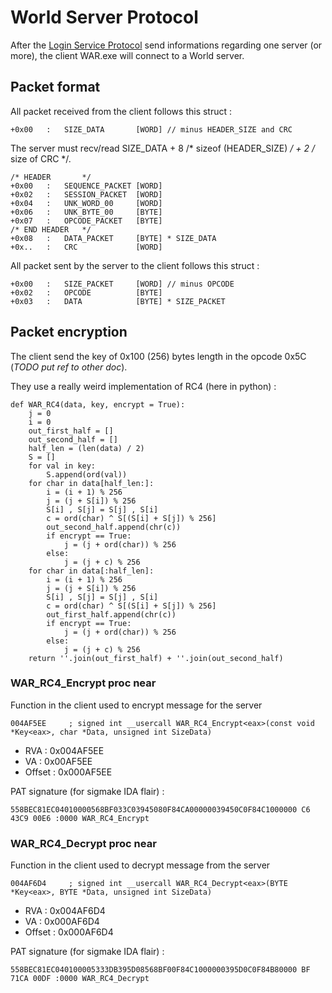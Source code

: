 # World Server Protocol

After the [Login Service Protocol][login_service_protocol] send informations
regarding one server (or more), the client WAR.exe will connect to a World
server.

## Packet format

All packet received from the client follows this struct :

    +0x00   :   SIZE_DATA       [WORD] // minus HEADER_SIZE and CRC

The server must recv/read SIZE_DATA + 8 /* sizeof (HEADER_SIZE) */ + 2 /* size of CRC */.

    /* HEADER       */
    +0x00   :   SEQUENCE_PACKET [WORD]
    +0x02   :   SESSION_PACKET  [WORD]
    +0x04   :   UNK_WORD_00     [WORD]
    +0x06   :   UNK_BYTE_00     [BYTE]
    +0x07   :   OPCODE_PACKET   [BYTE]
    /* END HEADER   */
    +0x08   :   DATA_PACKET     [BYTE] * SIZE_DATA
    +0x..   :   CRC             [WORD]

All packet sent by the server to the client follows this struct :

    +0x00   :   SIZE_PACKET     [WORD] // minus OPCODE
    +0x02   :   OPCODE          [BYTE]
    +0x03   :   DATA            [BYTE] * SIZE_PACKET

## Packet encryption

The client send the key of 0x100 (256) bytes length in the opcode 0x5C (*TODO
put ref to other doc*).

They use a really weird implementation of RC4 (here in python) :

    def WAR_RC4(data, key, encrypt = True):
        j = 0
        i = 0
        out_first_half = []
        out_second_half = []
        half_len = (len(data) / 2)
        S = []
        for val in key:
            S.append(ord(val))
        for char in data[half_len:]:
            i = (i + 1) % 256
            j = (j + S[i]) % 256
            S[i] , S[j] = S[j] , S[i]
            c = ord(char) ^ S[(S[i] + S[j]) % 256]
            out_second_half.append(chr(c))
            if encrypt == True:
                j = (j + ord(char)) % 256
            else:
                j = (j + c) % 256
        for char in data[:half_len]:
            i = (i + 1) % 256
            j = (j + S[i]) % 256
            S[i] , S[j] = S[j] , S[i]
            c = ord(char) ^ S[(S[i] + S[j]) % 256]
            out_first_half.append(chr(c))
            if encrypt == True:
                j = (j + ord(char)) % 256
            else:
                j = (j + c) % 256
        return ''.join(out_first_half) + ''.join(out_second_half)

### WAR_RC4_Encrypt proc near

Function in the client used to encrypt message for the server

    004AF5EE     ; signed int __usercall WAR_RC4_Encrypt<eax>(const void *Key<eax>, char *Data, unsigned int SizeData)

* RVA : 0x004AF5EE
* VA : 0x00AF5EE
* Offset : 0x000AF5EE

PAT signature (for sigmake IDA flair) :

    558BEC81EC04010000568BF033C03945080F84CA00000039450C0F84C1000000 C6 43C9 00E6 :0000 WAR_RC4_Encrypt

### WAR_RC4_Decrypt proc near

Function in the client used to decrypt message from the server

    004AF6D4     ; signed int __usercall WAR_RC4_Decrypt<eax>(BYTE *Key<eax>, BYTE *Data, unsigned int SizeData)

* RVA : 0x004AF6D4
* VA : 0x000AF6D4
* Offset : 0x000AF6D4

PAT signature (for sigmake IDA flair) :

    558BEC81EC040100005333DB395D08568BF00F84C1000000395D0C0F84B80000 BF 71CA 00DF :0000 WAR_RC4_Decrypt


[login_service_protocol]:./LoginServiceProtocol.md
